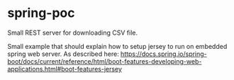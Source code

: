 # spring-poc

Small REST server for downloading CSV file.

Small example that should explain how to setup jersey to run on embedded spring web server.
As described here: https://docs.spring.io/spring-boot/docs/current/reference/html/boot-features-developing-web-applications.html#boot-features-jersey


